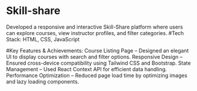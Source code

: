 # Skill-share
Developed a responsive and interactive Skill-Share platform where users can explore courses, view instructor profiles, and filter categories.
#Tech Stack: HTML, CSS, JavaScript



#Key Features & Achievements:
Course Listing Page – Designed an elegant UI to display courses with search and filter options.
Responsive Design – Ensured cross-device compatibility using Tailwind CSS and Bootstrap.
State Management – Used React Context API for efficient data handling.
Performance Optimization – Reduced page load time by optimizing images and lazy loading components.
